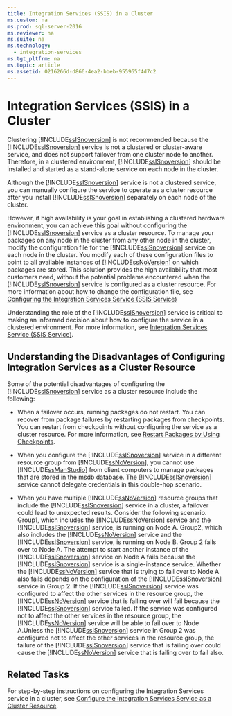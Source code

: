 ```yaml
---
title: Integration Services (SSIS) in a Cluster
ms.custom: na
ms.prod: sql-server-2016
ms.reviewer: na
ms.suite: na
ms.technology: 
  - integration-services
ms.tgt_pltfrm: na
ms.topic: article
ms.assetid: 0216266d-d866-4ea2-bbeb-955965f4d7c2
---
```

# Integration Services (SSIS) in a Cluster
  Clustering [!INCLUDE[ssISnoversion](../../Topics/TopicNameContainA/includes/ssISnoversion_md.md)] is not recommended because the [!INCLUDE[ssISnoversion](../../Topics/TopicNameContainA/includes/ssISnoversion_md.md)] service is not a clustered or cluster-aware service, and does not support failover from one cluster node to another. Therefore, in a clustered environment, [!INCLUDE[ssISnoversion](../../Topics/TopicNameContainA/includes/ssISnoversion_md.md)] should be installed and started as a stand-alone service on each node in the cluster.  
  
 Although the [!INCLUDE[ssISnoversion](../../Topics/TopicNameContainA/includes/ssISnoversion_md.md)] service is not a clustered service, you can manually configure the service to operate as a cluster resource after you install [!INCLUDE[ssISnoversion](../../Topics/TopicNameContainA/includes/ssISnoversion_md.md)] separately on each node of the cluster.  
  
 However, if high availability is your goal in establishing a clustered hardware environment, you can achieve this goal without configuring the [!INCLUDE[ssISnoversion](../../Topics/TopicNameContainA/includes/ssISnoversion_md.md)] service as a cluster resource.  To manage your packages on any node in the cluster from any other node in the cluster, modify the configuration file for the [!INCLUDE[ssISnoversion](../../Topics/TopicNameContainA/includes/ssISnoversion_md.md)] service on each node in the cluster. You modify each of these configuration files to point to all available instances of [!INCLUDE[ssNoVersion](../../Topics/TopicNameContainA/includes/ssNoVersion_md.md)] on which packages are stored. This solution provides the high availability that most customers need, without the potential problems encountered when the [!INCLUDE[ssISnoversion](../../Topics/TopicNameContainA/includes/ssISnoversion_md.md)] service is configured as a cluster resource. For more information about how to change the configuration file, see [Configuring the Integration Services Service &#40;SSIS Service&#41;](../../Topics/TopicNameNotContainA/Configuring-the-Integration-Services-Service--SSIS-Service-.md)  
  
 Understanding the role of the [!INCLUDE[ssISnoversion](../../Topics/TopicNameContainA/includes/ssISnoversion_md.md)] service is critical to making an informed decision about how to configure the service in a clustered environment. For more information, see [Integration Services Service &#40;SSIS Service&#41;](../../Topics/TopicNameNotContainA/Integration-Services-Service--SSIS-Service-.md).  
  
## Understanding the Disadvantages of Configuring Integration Services as a Cluster Resource  
 Some of the potential disadvantages of configuring the [!INCLUDE[ssISnoversion](../../Topics/TopicNameContainA/includes/ssISnoversion_md.md)] service as a cluster resource include the following:  
  
-   When a failover occurs, running packages do not restart. You can recover from package failures by restarting packages from checkpoints. You can restart from checkpoints without configuring the service as a cluster resource. For more information, see [Restart Packages by Using Checkpoints](../../Topics/TopicNameNotContainA/Restart-Packages-by-Using-Checkpoints.md).  
  
-   When you configure the [!INCLUDE[ssISnoversion](../../Topics/TopicNameContainA/includes/ssISnoversion_md.md)] service in a different resource group from [!INCLUDE[ssNoVersion](../../Topics/TopicNameContainA/includes/ssNoVersion_md.md)], you cannot use [!INCLUDE[ssManStudio](../../Topics/TopicNameContainA/includes/ssManStudio_md.md)] from client computers to manage packages that are stored in the msdb database. The [!INCLUDE[ssISnoversion](../../Topics/TopicNameContainA/includes/ssISnoversion_md.md)] service cannot delegate credentials in this double-hop scenario.  
  
-   When you have multiple [!INCLUDE[ssNoVersion](../../Topics/TopicNameContainA/includes/ssNoVersion_md.md)] resource groups that include the [!INCLUDE[ssISnoversion](../../Topics/TopicNameContainA/includes/ssISnoversion_md.md)] service in a cluster, a failover could lead to unexpected results. Consider the following scenario. Group1, which includes the [!INCLUDE[ssNoVersion](../../Topics/TopicNameContainA/includes/ssNoVersion_md.md)] service and the [!INCLUDE[ssISnoversion](../../Topics/TopicNameContainA/includes/ssISnoversion_md.md)] service, is running on Node A. Group2, which also includes the [!INCLUDE[ssNoVersion](../../Topics/TopicNameContainA/includes/ssNoVersion_md.md)] service and the [!INCLUDE[ssISnoversion](../../Topics/TopicNameContainA/includes/ssISnoversion_md.md)] service, is running on Node B. Group 2 fails over to Node A. The attempt to start another instance of the [!INCLUDE[ssISnoversion](../../Topics/TopicNameContainA/includes/ssISnoversion_md.md)] service on Node A fails because the [!INCLUDE[ssISnoversion](../../Topics/TopicNameContainA/includes/ssISnoversion_md.md)] service is a single-instance service. Whether the [!INCLUDE[ssNoVersion](../../Topics/TopicNameContainA/includes/ssNoVersion_md.md)] service that is trying to fail over to Node A also fails depends on the configuration of the [!INCLUDE[ssISnoversion](../../Topics/TopicNameContainA/includes/ssISnoversion_md.md)] service in Group 2. If the [!INCLUDE[ssISnoversion](../../Topics/TopicNameContainA/includes/ssISnoversion_md.md)] service was configured to affect the other services in the resource group, the [!INCLUDE[ssNoVersion](../../Topics/TopicNameContainA/includes/ssNoVersion_md.md)] service that is failing over will fail because the [!INCLUDE[ssISnoversion](../../Topics/TopicNameContainA/includes/ssISnoversion_md.md)] service failed. If the service was configured not to affect the other services in the resource group, the [!INCLUDE[ssNoVersion](../../Topics/TopicNameContainA/includes/ssNoVersion_md.md)] service will be able to fail over to Node A.Unless the [!INCLUDE[ssISnoversion](../../Topics/TopicNameContainA/includes/ssISnoversion_md.md)] service in Group 2 was configured not to affect the other services in the resource group, the failure of the [!INCLUDE[ssISnoversion](../../Topics/TopicNameContainA/includes/ssISnoversion_md.md)] service that is failing over could cause the [!INCLUDE[ssNoVersion](../../Topics/TopicNameContainA/includes/ssNoVersion_md.md)] service that is failing over to fail also.  
  
## Related Tasks  
 For step-by-step instructions on configuring the Integration Services service in a cluster, see [Configure the Integration Services Service as a Cluster Resource](../../Topics/TopicNameContainA/Configure-the-Integration-Services-Service-as-a-Cluster-Resource.md).  
  
  